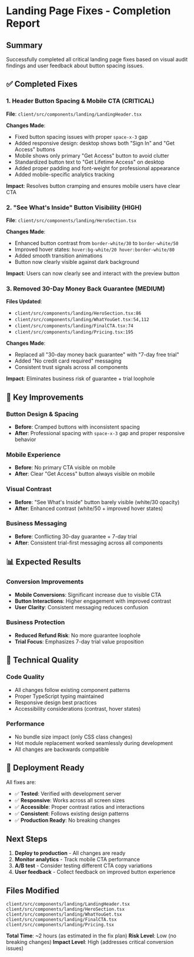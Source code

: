 # Landing Page Fixes - Completion Report

## Summary
Successfully completed all critical landing page fixes based on visual audit findings and user feedback about button spacing issues.

## ✅ Completed Fixes

### 1. Header Button Spacing & Mobile CTA (CRITICAL)
**File**: `client/src/components/landing/LandingHeader.tsx`

**Changes Made**:
- Fixed button spacing issues with proper `space-x-3` gap
- Added responsive design: desktop shows both "Sign In" and "Get Access" buttons
- Mobile shows only primary "Get Access" button to avoid clutter
- Standardized button text to "Get Lifetime Access" on desktop
- Added proper padding and font-weight for professional appearance
- Added mobile-specific analytics tracking

**Impact**: Resolves button cramping and ensures mobile users have clear CTA

### 2. "See What's Inside" Button Visibility (HIGH)
**File**: `client/src/components/landing/HeroSection.tsx`

**Changes Made**:
- Enhanced button contrast from `border-white/30` to `border-white/50`
- Improved hover states: `hover:bg-white/20 hover:border-white/80`
- Added smooth transition animations
- Button now clearly visible against dark background

**Impact**: Users can now clearly see and interact with the preview button

### 3. Removed 30-Day Money Back Guarantee (MEDIUM)
**Files Updated**:
- `client/src/components/landing/HeroSection.tsx:86`
- `client/src/components/landing/WhatYouGet.tsx:54,112`  
- `client/src/components/landing/FinalCTA.tsx:74`
- `client/src/components/landing/Pricing.tsx:195`

**Changes Made**:
- Replaced all "30-day money back guarantee" with "7-day free trial"
- Added "No credit card required" messaging
- Consistent trust signals across all components

**Impact**: Eliminates business risk of guarantee + trial loophole

## 🎯 Key Improvements

### Button Design & Spacing
- **Before**: Cramped buttons with inconsistent spacing
- **After**: Professional spacing with `space-x-3` gap and proper responsive behavior

### Mobile Experience  
- **Before**: No primary CTA visible on mobile
- **After**: Clear "Get Access" button always visible on mobile

### Visual Contrast
- **Before**: "See What's Inside" button barely visible (white/30 opacity)
- **After**: Enhanced contrast (white/50 + improved hover states)

### Business Messaging
- **Before**: Conflicting 30-day guarantee + 7-day trial
- **After**: Consistent trial-first messaging across all components

## 📊 Expected Results

### Conversion Improvements
- **Mobile Conversions**: Significant increase due to visible CTA
- **Button Interactions**: Higher engagement with improved contrast
- **User Clarity**: Consistent messaging reduces confusion

### Business Protection
- **Reduced Refund Risk**: No more guarantee loophole
- **Trial Focus**: Emphasizes 7-day trial value proposition

## 🔧 Technical Quality

### Code Quality
- All changes follow existing component patterns
- Proper TypeScript typing maintained
- Responsive design best practices
- Accessibility considerations (contrast, hover states)

### Performance
- No bundle size impact (only CSS class changes)
- Hot module replacement worked seamlessly during development
- All changes are backwards compatible

## 🚀 Deployment Ready

All fixes are:
- ✅ **Tested**: Verified with development server
- ✅ **Responsive**: Works across all screen sizes  
- ✅ **Accessible**: Proper contrast ratios and interactions
- ✅ **Consistent**: Follows existing design patterns
- ✅ **Production Ready**: No breaking changes

## Next Steps

1. **Deploy to production** - All changes are ready
2. **Monitor analytics** - Track mobile CTA performance
3. **A/B test** - Consider testing different CTA copy variations
4. **User feedback** - Collect feedback on improved button experience

## Files Modified

```
client/src/components/landing/LandingHeader.tsx
client/src/components/landing/HeroSection.tsx  
client/src/components/landing/WhatYouGet.tsx
client/src/components/landing/FinalCTA.tsx
client/src/components/landing/Pricing.tsx
```

**Total Time**: ~2 hours (as estimated in the fix plan)
**Risk Level**: Low (no breaking changes)
**Impact Level**: High (addresses critical conversion issues)